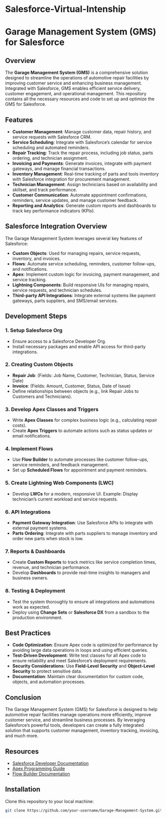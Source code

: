 # Salesforce-Virtual-Intenship

# Garage Management System (GMS) for Salesforce

## Overview
The **Garage Management System (GMS)** is a comprehensive solution designed to streamline the operations of automotive repair facilities by improving customer service and enhancing business management. Integrated with Salesforce, GMS enables efficient service delivery, customer engagement, and operational management. This repository contains all the necessary resources and code to set up and optimize the GMS for Salesforce.

## Features

- **Customer Management**: Manage customer data, repair history, and service requests with Salesforce CRM.
- **Service Scheduling**: Integrate with Salesforce’s calendar for service scheduling and automated reminders.
- **Repair Tracking**: Track the repair process, including job status, parts ordering, and technician assignment.
- **Invoicing and Payments**: Generate invoices, integrate with payment gateways, and manage financial transactions.
- **Inventory Management**: Real-time tracking of parts and tools inventory with Salesforce integration for procurement management.
- **Technician Management**: Assign technicians based on availability and skillset, and track performance.
- **Customer Communication**: Automate appointment confirmations, reminders, service updates, and manage customer feedback.
- **Reporting and Analytics**: Generate custom reports and dashboards to track key performance indicators (KPIs).

## Salesforce Integration Overview

The Garage Management System leverages several key features of Salesforce:

- **Custom Objects**: Used for managing repairs, service requests, inventory, and invoices.
- **Flows**: Automate service scheduling, reminders, customer follow-ups, and notifications.
- **Apex**: Implement custom logic for invoicing, payment management, and service tracking.
- **Lightning Components**: Build responsive UIs for managing repairs, service requests, and technician schedules.
- **Third-party API Integrations**: Integrate external systems like payment gateways, parts suppliers, and SMS/email services.

## Development Steps

### 1. Setup Salesforce Org
- Ensure access to a Salesforce Developer Org.
- Install necessary packages and enable API access for third-party integrations.

### 2. Creating Custom Objects
- **Repair Job**: (Fields: Job Name, Customer, Technician, Status, Service Date)
- **Invoice**: (Fields: Amount, Customer, Status, Date of Issue)
- Define relationships between objects (e.g., link Repair Jobs to Customers and Technicians).

### 3. Develop Apex Classes and Triggers
- Write **Apex Classes** for complex business logic (e.g., calculating repair costs).
- Create **Apex Triggers** to automate actions such as status updates or email notifications.

### 4. Implement Flows
- Use **Flow Builder** to automate processes like customer follow-ups, service reminders, and feedback management.
- Set up **Scheduled Flows** for appointment and payment reminders.

### 5. Create Lightning Web Components (LWC)
- Develop **LWCs** for a modern, responsive UI. Example: Display technician’s current workload and service requests.

### 6. API Integrations
- **Payment Gateway Integration**: Use Salesforce APIs to integrate with external payment systems.
- **Parts Ordering**: Integrate with parts suppliers to manage inventory and order new parts when stock is low.

### 7. Reports & Dashboards
- Create **Custom Reports** to track metrics like service completion times, revenue, and technician performance.
- Develop **Dashboards** to provide real-time insights to managers and business owners.

### 8. Testing & Deployment
- Test the system thoroughly to ensure all integrations and automations work as expected.
- Deploy using **Change Sets** or **Salesforce DX** from a sandbox to the production environment.

## Best Practices

- **Code Optimization**: Ensure Apex code is optimized for performance by avoiding large data operations in loops and using efficient queries.
- **Test-Driven Development**: Write test classes for all Apex code to ensure reliability and meet Salesforce’s deployment requirements.
- **Security Considerations**: Use **Field-Level Security** and **Object-Level Security** to protect sensitive data.
- **Documentation**: Maintain clear documentation for custom code, objects, and automation processes.

## Conclusion
The Garage Management System (GMS) for Salesforce is designed to help automotive repair facilities manage operations more efficiently, improve customer service, and streamline business processes. By leveraging Salesforce’s powerful tools, developers can create a fully integrated solution that supports customer management, inventory tracking, invoicing, and much more.

## Resources
- [Salesforce Developer Documentation](https://developer.salesforce.com/docs)
- [Apex Programming Guide](https://developer.salesforce.com/docs/atlas.en-us.apexcode.meta/apexcode/)
- [Flow Builder Documentation](https://help.salesforce.com/articleView?id=flow_builder_overview.htm)

## Installation
Clone this repository to your local machine:
```bash
git clone https://github.com/your-username/Garage-Management-System.git
